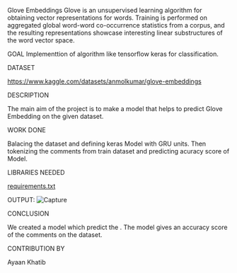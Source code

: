 Glove Embeddings
Glove is an unsupervised learning algorithm for obtaining vector representations for words. Training is performed on aggregated global word-word co-occurrence statistics from a corpus, and the resulting representations showcase interesting linear substructures of the word vector space.

GOAL
Implementtion of algorithm like tensorflow keras for classification.

DATASET

https://www.kaggle.com/datasets/anmolkumar/glove-embeddings

DESCRIPTION

The main aim of the project is to make a model that helps to predict Glove Embedding on the given dataset.

WORK DONE

Balacing the dataset and defining keras Model with GRU units. Then tokenizing the comments from train dataset and predicting acuracy score of Model.

LIBRARIES NEEDED

[requirements.txt](https://github.com/AyaanKhatib/ML-Crate/files/9871438/requirements.txt)


OUTPUT:
![Capture](https://user-images.githubusercontent.com/89378885/198050644-cd1a9896-a282-42df-9533-7647e37674ec.JPG)


CONCLUSION

We created a model which predict the . The model gives an accuracy score of the comments on the dataset.

CONTRIBUTION BY

Ayaan Khatib
